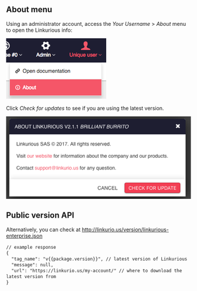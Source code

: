## About menu
Using an administrator account, access the *Your Username* > *About* menu to open the Linkurious info:

![](about-menu.png)

Click *Check for updates* to see if you are using the latest version.

![](about.png)

## Public version API

Alternatively, you can check at http://linkurio.us/version/linkurious-enterprise.json
```JS
// example response
{
  "tag_name": "v{{package.version}}", // latest version of Linkurious
  "message": null,
  "url": "https://linkurio.us/my-account/" // where to download the latest version from
}
```
